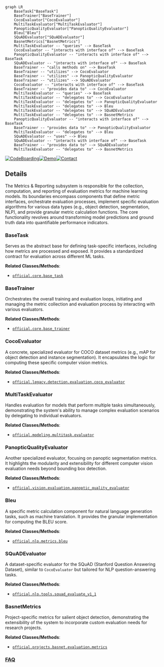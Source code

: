 ```mermaid
graph LR
    BaseTask["BaseTask"]
    BaseTrainer["BaseTrainer"]
    CocoEvaluator["CocoEvaluator"]
    MultiTaskEvaluator["MultiTaskEvaluator"]
    PanopticQualityEvaluator["PanopticQualityEvaluator"]
    Bleu["Bleu"]
    SQuADEvaluator["SQuADEvaluator"]
    BasnetMetrics["BasnetMetrics"]
    MultiTaskEvaluator -- "queries" --> BaseTask
    CocoEvaluator -- "interacts with interface of" --> BaseTask
    PanopticQualityEvaluator -- "interacts with interface of" --> BaseTask
    SQuADEvaluator -- "interacts with interface of" --> BaseTask
    BaseTrainer -- "calls methods on" --> BaseTask
    BaseTrainer -- "utilizes" --> CocoEvaluator
    BaseTrainer -- "utilizes" --> PanopticQualityEvaluator
    BaseTrainer -- "utilizes" --> SQuADEvaluator
    CocoEvaluator -- "interacts with interface of" --> BaseTask
    BaseTrainer -- "provides data to" --> CocoEvaluator
    MultiTaskEvaluator -- "queries" --> BaseTask
    MultiTaskEvaluator -- "delegates to" --> CocoEvaluator
    MultiTaskEvaluator -- "delegates to" --> PanopticQualityEvaluator
    MultiTaskEvaluator -- "delegates to" --> Bleu
    MultiTaskEvaluator -- "delegates to" --> SQuADEvaluator
    MultiTaskEvaluator -- "delegates to" --> BasnetMetrics
    PanopticQualityEvaluator -- "interacts with interface of" --> BaseTask
    BaseTrainer -- "provides data to" --> PanopticQualityEvaluator
    MultiTaskEvaluator -- "delegates to" --> Bleu
    SQuADEvaluator -- "uses" --> Bleu
    SQuADEvaluator -- "interacts with interface of" --> BaseTask
    BaseTrainer -- "provides data to" --> SQuADEvaluator
    MultiTaskEvaluator -- "delegates to" --> BasnetMetrics
```

[![CodeBoarding](https://img.shields.io/badge/Generated%20by-CodeBoarding-9cf?style=flat-square)](https://github.com/CodeBoarding/GeneratedOnBoardings)[![Demo](https://img.shields.io/badge/Try%20our-Demo-blue?style=flat-square)](https://www.codeboarding.org/demo)[![Contact](https://img.shields.io/badge/Contact%20us%20-%20contact@codeboarding.org-lightgrey?style=flat-square)](mailto:contact@codeboarding.org)

## Details

The Metrics & Reporting subsystem is responsible for the collection, computation, and reporting of evaluation metrics for machine learning models. Its boundaries encompass components that define metric interfaces, orchestrate evaluation processes, implement specific evaluation algorithms for various data types (e.g., object detection, segmentation, NLP), and provide granular metric calculation functions. The core functionality revolves around transforming model predictions and ground truth data into quantifiable performance indicators.

### BaseTask
Serves as the abstract base for defining task-specific interfaces, including how metrics are processed and exposed. It provides a standardized contract for evaluation across different ML tasks.


**Related Classes/Methods**:

- <a href="https://github.com/tensorflow/models/blob/master/official/core/base_task.py" target="_blank" rel="noopener noreferrer">`official.core.base_task`</a>


### BaseTrainer
Orchestrates the overall training and evaluation loops, initiating and managing the metric collection and evaluation process by interacting with various evaluators.


**Related Classes/Methods**:

- <a href="https://github.com/tensorflow/models/blob/master/official/core/base_trainer.py" target="_blank" rel="noopener noreferrer">`official.core.base_trainer`</a>


### CocoEvaluator
A concrete, specialized evaluator for COCO dataset metrics (e.g., mAP for object detection and instance segmentation). It encapsulates the logic for computing these specific computer vision metrics.


**Related Classes/Methods**:

- <a href="https://github.com/tensorflow/models/blob/master/official/legacy/detection/evaluation/coco_evaluator.py" target="_blank" rel="noopener noreferrer">`official.legacy.detection.evaluation.coco_evaluator`</a>


### MultiTaskEvaluator
Handles evaluation for models that perform multiple tasks simultaneously, demonstrating the system's ability to manage complex evaluation scenarios by delegating to individual evaluators.


**Related Classes/Methods**:

- <a href="https://github.com/tensorflow/models/blob/master/official/modeling/multitask/evaluator.py" target="_blank" rel="noopener noreferrer">`official.modeling.multitask.evaluator`</a>


### PanopticQualityEvaluator
Another specialized evaluator, focusing on panoptic segmentation metrics. It highlights the modularity and extensibility for different computer vision evaluation needs beyond bounding box detection.


**Related Classes/Methods**:

- <a href="https://github.com/tensorflow/models/blob/master/official/vision/evaluation/panoptic_quality_evaluator.py" target="_blank" rel="noopener noreferrer">`official.vision.evaluation.panoptic_quality_evaluator`</a>


### Bleu
A specific metric calculation component for natural language generation tasks, such as machine translation. It provides the granular implementation for computing the BLEU score.


**Related Classes/Methods**:

- <a href="https://github.com/tensorflow/models/blob/master/official/nlp/metrics/bleu.py" target="_blank" rel="noopener noreferrer">`official.nlp.metrics.bleu`</a>


### SQuADEvaluator
A dataset-specific evaluator for the SQuAD (Stanford Question Answering Dataset), similar to `CocoEvaluator` but tailored for NLP question-answering tasks.


**Related Classes/Methods**:

- <a href="https://github.com/tensorflow/models/blob/master/official/nlp/tools/squad_evaluate_v1_1.py" target="_blank" rel="noopener noreferrer">`official.nlp.tools.squad_evaluate_v1_1`</a>


### BasnetMetrics
Project-specific metrics for salient object detection, demonstrating the extensibility of the system to incorporate custom evaluation needs for research projects.


**Related Classes/Methods**:

- <a href="https://github.com/tensorflow/models/blob/master/official/projects/basnet/evaluation/metrics.py" target="_blank" rel="noopener noreferrer">`official.projects.basnet.evaluation.metrics`</a>




### [FAQ](https://github.com/CodeBoarding/GeneratedOnBoardings/tree/main?tab=readme-ov-file#faq)